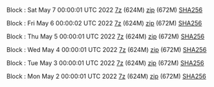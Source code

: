 Block : Sat May  7 00:00:01 UTC 2022 [7z](https://transfer.sh/aVgBcs/bootstrap.dat.20220507.7z) (624M) [zip](https://transfer.sh/hui3I4/bootstrap.dat.20220507.zip) (672M) [SHA256](https://transfer.sh/9E13Fj/sha256.txt)

Block : Fri May  6 00:00:02 UTC 2022 [7z](https://transfer.sh/o8auPC/bootstrap.dat.20220506.7z) (624M) [zip](https://transfer.sh/L1fEl0/bootstrap.dat.20220506.zip) (672M) [SHA256](https://transfer.sh/QK3FkK/sha256.txt)

Block : Thu May  5 00:00:01 UTC 2022 [7z](https://transfer.sh/aPEIpU/bootstrap.dat.20220505.7z) (624M) [zip](https://transfer.sh/N6EiOK/bootstrap.dat.20220505.zip) (672M) [SHA256](https://transfer.sh/Pnc66V/sha256.txt)

Block : Wed May  4 00:00:01 UTC 2022 [7z](https://transfer.sh/LUrOCU/bootstrap.dat.20220504.7z) (624M) [zip](https://transfer.sh/s0xn3t/bootstrap.dat.20220504.zip) (672M) [SHA256](https://transfer.sh/pKPDQ5/sha256.txt)

Block : Tue May  3 00:00:01 UTC 2022 [7z](https://transfer.sh/niOGrJ/bootstrap.dat.20220503.7z) (624M) [zip](https://transfer.sh/QdEmD5/bootstrap.dat.20220503.zip) (672M) [SHA256](https://transfer.sh/Bg5XNB/sha256.txt)

Block : Mon May  2 00:00:01 UTC 2022 [7z]() (624M) [zip](https://transfer.sh/6NJBF2/bootstrap.dat.20220502.zip) (672M) [SHA256](https://transfer.sh/nIEOyo/sha256.txt)
